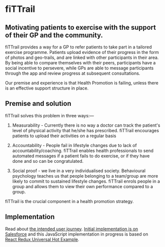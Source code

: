 # fiTTrail
## Motivating patients to exercise with the support of their GP and the community.

fiTTrail provides a way for a GP to refer patients to take part in a tailored exercise programme. Patients upload evidence of their progress in the form of photos and geo-trails, and are linked with other participants in their area. By being able to compare themselves with their peers, participants have a social incentive to persevere, while GPs are able to message participants through the app and review progress at subsequent consultations.

Our premise and experience is that Health Promotion is failing, unless there is an effective support structure in place.

## Premise and solution

fiTTrail solves this problem in three ways:—

1) Measurability - Currently there is no way a doctor can track the patient's level of physical activity that he/she has prescribed. fiTTrail encourages patients to upload their activities on a regular basis

2) Accountability - People fail in lifestyle changes due to lack of accountability/coaching. fiTTrail enables health professionals to send automated messages if a patient fails to do exercise, or if they have done and so can be congratulated.

3) Social proof - we live in a very individualised society. Behavioural psychology teaches us that people belonging to a team/group are more likely to commit to sustained lifestyle changes. fiTTrail enrols people in a group and allows them to view their own performance compared to a group.

fiTTrail is the crucial component in a health promotion strategy.

## Implementation

Read about [the intended user journey](https://github.com/fiTTrail/assets/blob/master/fiTTrail%20Journey.md). [Initial implementation is on Salesforce](http://nhshd16-developer-edition.eu6.force.com/RegisterPatient) and this JavaScript implementation in progress is based on [React Redux Universal Hot Example](https://github.com/erikras/react-redux-universal-hot-example).
